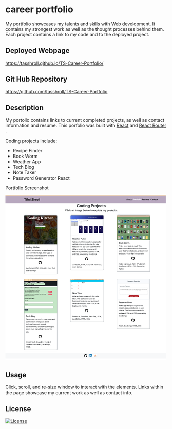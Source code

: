 # career portfolio
My portfolio showcases my talents and skills with Web development. It contains my strongest work as well as the thought processes behind them. Each project contains a link to my code and to the deployed project.

## Deployed Webpage

https://tasshroll.github.io/TS-Career-Portfolio/

## Git Hub Repository

https://github.com/tasshroll/TS-Career-Portfolio


## Description
My portolio contains links to current completed projects, as well as contact information and resume. This porfolio was built with [React](https://react.dev/) and [React Router](https://reactrouter.com/en/main) . 

Coding projects include:

* Recipe Finder 
* Book Worm
* Weather App
* Tech Blog
* Note Taker
* Password Generator React

Portfolio Screenshot

<img src="src/Assets/images/Portfolio_Project.png" alt="Portfolio Projects" width ="500">

## Usage
Click, scroll, and re-size window to interact with the elements. Links within the page showcase my current work as well as contact info.

## License

[![License](https://img.shields.io/badge/License-n/a-n/a.svg)](n/a)


